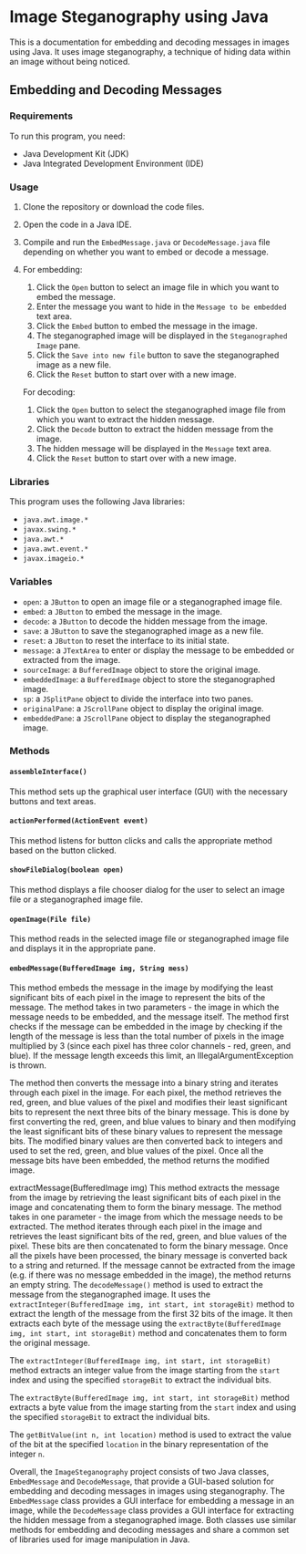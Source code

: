 # Image Steganography using Java

This is a documentation for embedding and decoding messages in images using Java. It uses image steganography, a technique of hiding data within an image without being noticed. 

## Embedding and Decoding Messages

### Requirements

To run this program, you need:

- Java Development Kit (JDK)
- Java Integrated Development Environment (IDE)

### Usage

1. Clone the repository or download the code files. 
2. Open the code in a Java IDE. 
3. Compile and run the `EmbedMessage.java` or `DecodeMessage.java` file depending on whether you want to embed or decode a message.
4. For embedding: 
   1. Click the `Open` button to select an image file in which you want to embed the message. 
   2. Enter the message you want to hide in the `Message to be embedded` text area. 
   3. Click the `Embed` button to embed the message in the image. 
   4. The steganographed image will be displayed in the `Steganographed Image` pane. 
   5. Click the `Save into new file` button to save the steganographed image as a new file. 
   6. Click the `Reset` button to start over with a new image. 

   For decoding: 
   1. Click the `Open` button to select the steganographed image file from which you want to extract the hidden message. 
   2. Click the `Decode` button to extract the hidden message from the image. 
   3. The hidden message will be displayed in the `Message` text area. 
   4. Click the `Reset` button to start over with a new image.

### Libraries

This program uses the following Java libraries:

- `java.awt.image.*`
- `javax.swing.*`
- `java.awt.*`
- `java.awt.event.*`
- `javax.imageio.*`

### Variables

- `open`: a `JButton` to open an image file or a steganographed image file. 
- `embed`: a `JButton` to embed the message in the image.
- `decode`: a `JButton` to decode the hidden message from the image. 
- `save`: a `JButton` to save the steganographed image as a new file. 
- `reset`: a `JButton` to reset the interface to its initial state. 
- `message`: a `JTextArea` to enter or display the message to be embedded or extracted from the image.
- `sourceImage`: a `BufferedImage` object to store the original image.
- `embeddedImage`: a `BufferedImage` object to store the steganographed image. 
- `sp`: a `JSplitPane` object to divide the interface into two panes. 
- `originalPane`: a `JScrollPane` object to display the original image. 
- `embeddedPane`: a `JScrollPane` object to display the steganographed image.

### Methods

#### `assembleInterface()`

This method sets up the graphical user interface (GUI) with the necessary buttons and text areas.

#### `actionPerformed(ActionEvent event)`

This method listens for button clicks and calls the appropriate method based on the button clicked.

#### `showFileDialog(boolean open)`

This method displays a file chooser dialog for the user to select an image file or a steganographed image file.

#### `openImage(File file)`

This method reads in the selected image file or steganographed image file and displays it in the appropriate pane.

#### `embedMessage(BufferedImage img, String mess)`

This method embeds the message in the image by modifying the least significant bits of each pixel in the image to represent the bits of the message. The method takes in two parameters - the image in which the message needs to be embedded, and the message itself. The method first checks if the message can be embedded in the image by checking if the length of the message is less than the total number of pixels in the image multiplied by 3 (since each pixel has three color channels - red, green, and blue). If the message length exceeds this limit, an IllegalArgumentException is thrown.

The method then converts the message into a binary string and iterates through each pixel in the image. For each pixel, the method retrieves the red, green, and blue values of the pixel and modifies their least significant bits to represent the next three bits of the binary message. This is done by first converting the red, green, and blue values to binary and then modifying the least significant bits of these binary values to represent the message bits. The modified binary values are then converted back to integers and used to set the red, green, and blue values of the pixel. Once all the message bits have been embedded, the method returns the modified image.

extractMessage(BufferedImage img)
This method extracts the message from the image by retrieving the least significant bits of each pixel in the image and concatenating them to form the binary message. The method takes in one parameter - the image from which the message needs to be extracted. The method iterates through each pixel in the image and retrieves the least significant bits of the red, green, and blue values of the pixel. These bits are then concatenated to form the binary message. Once all the pixels have been processed, the binary message is converted back to a string and returned. If the message cannot be extracted from the image (e.g. if there was no message embedded in the image), the method returns an empty string.
The `decodeMessage()` method is used to extract the message from the steganographed image. It uses the `extractInteger(BufferedImage img, int start, int storageBit)` method to extract the length of the message from the first 32 bits of the image. It then extracts each byte of the message using the `extractByte(BufferedImage img, int start, int storageBit)` method and concatenates them to form the original message.

The `extractInteger(BufferedImage img, int start, int storageBit)` method extracts an integer value from the image starting from the `start` index and using the specified `storageBit` to extract the individual bits.

The `extractByte(BufferedImage img, int start, int storageBit)` method extracts a byte value from the image starting from the `start` index and using the specified `storageBit` to extract the individual bits.

The `getBitValue(int n, int location)` method is used to extract the value of the bit at the specified `location` in the binary representation of the integer `n`.

Overall, the `ImageSteganography` project consists of two Java classes, `EmbedMessage` and `DecodeMessage`, that provide a GUI-based solution for embedding and decoding messages in images using steganography. The `EmbedMessage` class provides a GUI interface for embedding a message in an image, while the `DecodeMessage` class provides a GUI interface for extracting the hidden message from a steganographed image. Both classes use similar methods for embedding and decoding messages and share a common set of libraries used for image manipulation in Java.
